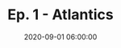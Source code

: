 ---
layout: set
title: "Ep. 1 - Atlantics"
date: 2020-09-01 06:00:00
file: https://ia801504.us.archive.org/3/items/sss_atlantics/sss_atlantics.mp3
file_itunes: https://ia801504.us.archive.org/3/items/sss_atlantics/sss_atlantics.mp3
excerpt:  What is up everybody! Welcome to the opening episode of our podcast Set Scene Shot. This is the podcast where we dissect scenes and themes from your favorite independent films. We’ll examine cultural context, visual symbolism and subtle artistry which ground iconic and upcoming cinema scenes. We air Tuesday, bi-weekly on Apple Podcasts. ALL episodes will have spoilers!
summary: Welcome to the inaugural episode of Set, Scene, Shot! In this episode, we take a look at Mati Diop’s 2019 Grand Prix winning film, Atlantics. Curious about the ocean motif? Confused about the army of possessed bodies? Join us as we explore the film aesthetically, technically, and from a sociopolitical perspective. Be sure to stream Atlantics on Netflix, and strap in as we tackle this supernatural thriller!
duration: "52:52" #audio length in min
length: "560706238" #filesize in byte
explicit: "yes" #other option is no
block: "no" #means is shown in itunes
categories: episodes
---